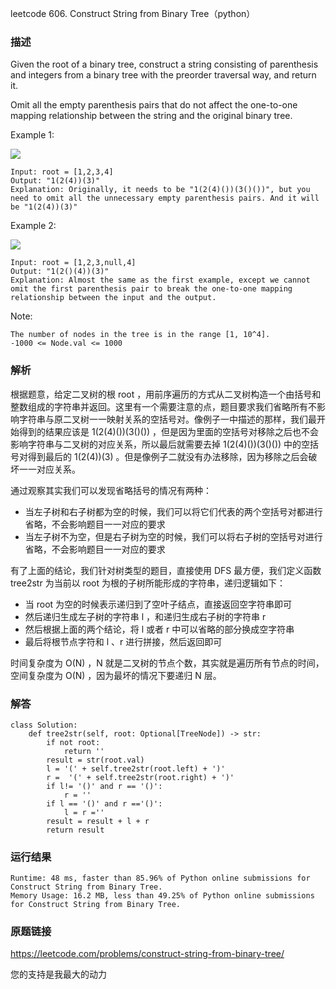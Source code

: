 leetcode  606. Construct String from Binary Tree（python）




### 描述

Given the root of a binary tree, construct a string consisting of parenthesis and integers from a binary tree with the preorder traversal way, and return it.

Omit all the empty parenthesis pairs that do not affect the one-to-one mapping relationship between the string and the original binary tree.



Example 1:

![](https://assets.leetcode.com/uploads/2021/05/03/cons1-tree.jpg)

	Input: root = [1,2,3,4]
	Output: "1(2(4))(3)"
	Explanation: Originally, it needs to be "1(2(4)())(3()())", but you need to omit all the unnecessary empty parenthesis pairs. And it will be "1(2(4))(3)"

	
Example 2:

![](https://assets.leetcode.com/uploads/2021/05/03/cons2-tree.jpg)

	Input: root = [1,2,3,null,4]
	Output: "1(2()(4))(3)"
	Explanation: Almost the same as the first example, except we cannot omit the first parenthesis pair to break the one-to-one mapping relationship between the input and the output.




Note:

	The number of nodes in the tree is in the range [1, 10^4].
	-1000 <= Node.val <= 1000


### 解析

根据题意，给定二叉树的根 root ，用前序遍历的方式从二叉树构造一个由括号和整数组成的字符串并返回。这里有一个需要注意的点，题目要求我们省略所有不影响字符串与原二叉树一一映射关系的空括号对。像例子一中描述的那样，我们最开始得到的结果应该是 1(2(4)())(3()()) ，但是因为里面的空括号对移除之后也不会影响字符串与二叉树的对应关系，所以最后就需要去掉 1(2(4)())(3()()) 中的空括号对得到最后的  1(2(4))(3) 。但是像例子二就没有办法移除，因为移除之后会破坏一一对应关系。

通过观察其实我们可以发现省略括号的情况有两种：

* 当左子树和右子树都为空的时候，我们可以将它们代表的两个空括号对都进行省略，不会影响题目一一对应的要求
* 当左子树不为空，但是右子树为空的时候，我们可以将右子树的空括号对进行省略，不会影响题目一一对应的要求

有了上面的结论，我们针对树类型的题目，直接使用 DFS 最方便，我们定义函数 tree2str 为当前以 root 为根的子树所能形成的字符串，递归逻辑如下：

* 当 root 为空的时候表示递归到了空叶子结点，直接返回空字符串即可
* 然后递归生成左子树的字符串 l ，和递归生成右子树的字符串 r
* 然后根据上面的两个结论，将 l 或者 r 中可以省略的部分换成空字符串
* 最后将根节点字符和 l 、r 进行拼接，然后返回即可

时间复杂度为 O(N) ，N 就是二叉树的节点个数，其实就是遍历所有节点的时间，空间复杂度为 O(N) ，因为最坏的情况下要递归 N 层。

### 解答

	class Solution:
	    def tree2str(self, root: Optional[TreeNode]) -> str:
	        if not root:
	            return ''
	        result = str(root.val)
	        l = '(' + self.tree2str(root.left) + ')'
	        r =  '(' + self.tree2str(root.right) + ')'
	        if l!= '()' and r == '()':
	            r = ''
	        if l == '()' and r =='()':
	            l = r =''
	        result = result + l + r
	        return result

### 运行结果

	Runtime: 48 ms, faster than 85.96% of Python online submissions for Construct String from Binary Tree.
	Memory Usage: 16.2 MB, less than 49.25% of Python online submissions for Construct String from Binary Tree.

### 原题链接


https://leetcode.com/problems/construct-string-from-binary-tree/

您的支持是我最大的动力
